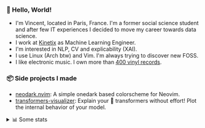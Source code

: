 ### 👋 Hello, World!

- I'm Vincent, located in Paris, France. I'm a former social science student and after few IT experiences I decided to move my career towards data science.
- I work at <a href="https://www.kinetix.tech/">Kinetix<a/> as Machine Learning Engineer.
- I'm interested in NLP, CV and explicability (XAI).
- I use Linux (Arch btw) and Vim. I'm always trying to discover new FOSS.
- I like electronic music. I own more than <a href="https://www.discogs.com/user/Voigt_Kampff/collection">400 vinyl records<a/>.

### 📦 Side projects I made
  
- [neodark.nvim](https://github.com/VDuchauffour/neodark.nvim): A simple onedark based colorscheme for Neovim.
- [transformers-visualizer](https://github.com/VDuchauffour/transformers-visualizer): Explain your 🤗 transformers without effort! Plot the internal behavior of your model. 

<details><summary>📊 Some stats</summary>  
  
<p align="center">
  <img alt="VDuchauffour's github stats" src="https://github-readme-stats.vercel.app/api?username=VDuchauffour&count_private=true&include_all_commits=true&show_icons=true&theme=react"/>
  <br />
  <img alt="VDuchauffour's streak stats" src="https://streak-stats.demolab.com?user=VDuchauffour&theme=react"/>
  <br />
  <img alt="VDuchauffour's language stats" src="https://github-readme-stats.vercel.app/api/top-langs/?username=VDuchauffour&count_private=true&include_all_commits=true&show_icons=true&layout=compact&theme=react"/>
  <!--   <br />
  <img alt="VDuchauffour's Wakatime stats" src="https://github-readme-stats.vercel.app/api/wakatime?username=VDuchauffour&theme=react"/> -->
</p>

#### 🧭 Wakatime stats
<!--START_SECTION:waka-->
![Code Time](http://img.shields.io/badge/Code%20Time-495%20hrs%2031%20mins-blue)

![Lines of code](https://img.shields.io/badge/From%20Hello%20World%20I%27ve%20Written-106.3%20thousand%20lines%20of%20code-blue)

**🐱 My GitHub Data** 

> 📦 18.1 kB Used in GitHub's Storage 
 > 
> 🏆 974 Contributions in the Year 2023
 > 
> 🚫 Not Opted to Hire
 > 
> 📜 6 Public Repositories 
 > 
> 🔑 2 Private Repositories 
 > 
**I'm an Early 🐤** 

```text
🌞 Morning                64 commits          █░░░░░░░░░░░░░░░░░░░░░░░░   04.75 % 
🌆 Daytime                813 commits         ███████████████░░░░░░░░░░   60.40 % 
🌃 Evening                380 commits         ███████░░░░░░░░░░░░░░░░░░   28.23 % 
🌙 Night                  89 commits          ██░░░░░░░░░░░░░░░░░░░░░░░   06.61 % 
```
📅 **I'm Most Productive on Monday** 

```text
Monday                   356 commits         ███████░░░░░░░░░░░░░░░░░░   26.45 % 
Tuesday                  156 commits         ███░░░░░░░░░░░░░░░░░░░░░░   11.59 % 
Wednesday                199 commits         ████░░░░░░░░░░░░░░░░░░░░░   14.78 % 
Thursday                 301 commits         ██████░░░░░░░░░░░░░░░░░░░   22.36 % 
Friday                   250 commits         █████░░░░░░░░░░░░░░░░░░░░   18.57 % 
Saturday                 24 commits          ░░░░░░░░░░░░░░░░░░░░░░░░░   01.78 % 
Sunday                   60 commits          █░░░░░░░░░░░░░░░░░░░░░░░░   04.46 % 
```


📊 **This Week I Spent My Time On** 

```text
💬 Programming Languages: 
Python                   21 hrs 32 mins      ███████████████░░░░░░░░░░   59.54 % 
YAML                     5 hrs 27 mins       ████░░░░░░░░░░░░░░░░░░░░░   15.10 % 
Bash                     3 hrs 22 mins       ██░░░░░░░░░░░░░░░░░░░░░░░   09.35 % 
TOML                     2 hrs 41 mins       ██░░░░░░░░░░░░░░░░░░░░░░░   07.45 % 
Markdown                 1 hr 33 mins        █░░░░░░░░░░░░░░░░░░░░░░░░   04.30 % 
```


 Last Updated on 15/03/2023 00:39:18 UTC
<!--END_SECTION:waka-->
</details>
